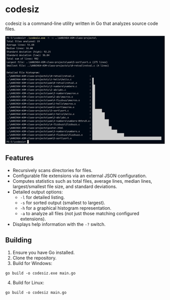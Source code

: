 # codesiz

codesiz is a command-line utility written in Go that analyzes source code files.

![Codesiz](./codesiz.png)

## Features
- Recursively scans directories for files.
- Configurable file extensions via an external JSON configuration.
- Computes statistics such as total files, average lines, median lines, largest/smallest file size, and standard deviations.
- Detailed output options:
  - `-l` for detailed listing.
  - `-s` for sorted output (smallest to largest).
  - `-h` for a graphical histogram representation.
  - `-a` to analyze all files (not just those matching configured extensions).
- Displays help information with the `-?` switch.

## Building

1. Ensure you have Go installed.
2. Clone the repository.
3. Build for Windows:
```
go build -o codesiz.exe main.go
```
4. Build for Linux:
```
go build -o codesiz main.go
```

